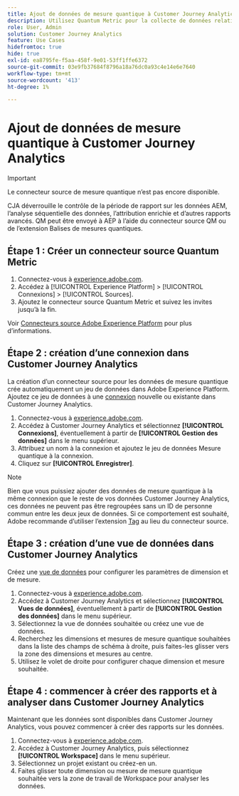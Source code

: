 ```yaml
---
title: Ajout de données de mesure quantique à Customer Journey Analytics
description: Utilisez Quantum Metric pour la collecte de données relatives aux parcours et comportements des utilisateurs, puis optimisez CJA à partir de ces données collectées afin d’obtenir des informations plus riches.
role: User, Admin
solution: Customer Journey Analytics
feature: Use Cases
hidefromtoc: true
hide: true
exl-id: ea8795fe-f5aa-458f-9e01-53ff1ffe6372
source-git-commit: 03e9fb37684f8796a18a76dc0a93c4e14e6e7640
workflow-type: tm+mt
source-wordcount: '413'
ht-degree: 1%

---
```


# Ajout de données de mesure quantique à Customer Journey Analytics

>[!IMPORTANT]
>
>Le connecteur source de mesure quantique n’est pas encore disponible.

CJA déverrouille le contrôle de la période de rapport sur les données AEM, l’analyse séquentielle des données, l’attribution enrichie et d’autres rapports avancés.  QM peut être envoyé à AEP à l’aide du connecteur source QM ou de l’extension Balises de mesures quantiques.

## Étape 1 : Créer un connecteur source Quantum Metric

1. Connectez-vous à [experience.adobe.com](https://experience.adobe.com).
1. Accédez à [!UICONTROL Experience Platform] > [!UICONTROL Connexions] > [!UICONTROL Sources].
1. Ajoutez le connecteur source Quantum Metric et suivez les invites jusqu’à la fin.

Voir [Connecteurs source Adobe Experience Platform](https://experienceleague.adobe.com/fr/docs/experience-platform/sources/home) pour plus d’informations.

## Étape 2 : création d’une connexion dans Customer Journey Analytics

La création d’un connecteur source pour les données de mesure quantique crée automatiquement un jeu de données dans Adobe Experience Platform. Ajoutez ce jeu de données à une [connexion](/help/connections/overview.md) nouvelle ou existante dans Customer Journey Analytics.

1. Connectez-vous à [experience.adobe.com](https://experience.adobe.com).
1. Accédez à Customer Journey Analytics et sélectionnez **[!UICONTROL Connexions]**, éventuellement à partir de **[!UICONTROL Gestion des données]** dans le menu supérieur.
1. Attribuez un nom à la connexion et ajoutez le jeu de données Mesure quantique à la connexion.
1. Cliquez sur **[!UICONTROL Enregistrer]**.

>[!NOTE]
>Bien que vous puissiez ajouter des données de mesure quantique à la même connexion que le reste de vos données Customer Journey Analytics, ces données ne peuvent pas être regroupées sans un ID de personne commun entre les deux jeux de données. Si ce comportement est souhaité, Adobe recommande d’utiliser l’extension [Tag](https://experienceleague.adobe.com/en/docs/experience-platform/destinations/catalog/analytics/quantum-metric) au lieu du connecteur source.

## Étape 3 : création d’une vue de données dans Customer Journey Analytics

Créez une [vue de données](/help/data-views/data-views.md) pour configurer les paramètres de dimension et de mesure.

1. Connectez-vous à [experience.adobe.com](https://experience.adobe.com).
1. Accédez à Customer Journey Analytics et sélectionnez **[!UICONTROL Vues de données]**, éventuellement à partir de **[!UICONTROL Gestion des données]** dans le menu supérieur.
1. Sélectionnez la vue de données souhaitée ou créez une vue de données.
1. Recherchez les dimensions et mesures de mesure quantique souhaitées dans la liste des champs de schéma à droite, puis faites-les glisser vers la zone des dimensions et mesures au centre.
1. Utilisez le volet de droite pour configurer chaque dimension et mesure souhaitée.

## Étape 4 : commencer à créer des rapports et à analyser dans Customer Journey Analytics

Maintenant que les données sont disponibles dans Customer Journey Analytics, vous pouvez commencer à créer des rapports sur les données.

1. Connectez-vous à [experience.adobe.com](https://experience.adobe.com).
1. Accédez à Customer Journey Analytics, puis sélectionnez **[!UICONTROL Workspace]** dans le menu supérieur.
1. Sélectionnez un projet existant ou créez-en un.
1. Faites glisser toute dimension ou mesure de mesure quantique souhaitée vers la zone de travail de Workspace pour analyser les données.

